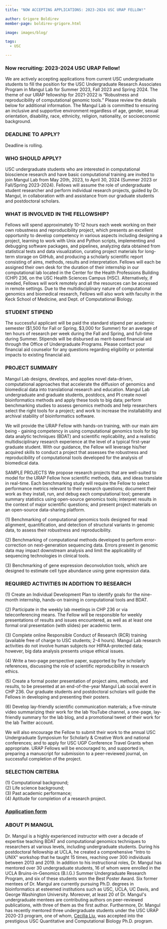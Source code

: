 ```yaml
---
title: "NOW ACCEPTING APPLICATIONS: 2023-2024 USC URAP FELLOW!"

author: Grigore Boldirev
member-page: boldirev-grigore.html

image: images/blog/

tags:
  - USC

---
```

### Now recruiting: 2023-2024 USC URAP Fellow!

We are actively accepting applications from current USC undergraduate students to fill the position for the USC Undergraduate Research Associates Program in Mangul Lab for Summer 2023, Fall 2023 and Spring 2024. The theme of our URAP fellowship for 2021-2022 is “Robustness and reproducibility of computational genomic tools.” Please review the details below for additional information. The Mangul Lab is committed to ensuring an inclusive and supportive environment regardless of age, gender, sexual orientation, disability, race, ethnicity, religion, nationality, or socioeconomic background.



### DEADLINE TO APPLY?

Deadline is rolling.

### WHO SHOULD APPLY?

USC undergraduate students who are interested in computational bioscience research and have basic computational training are invited to join Mangul Lab from May 20th, 2023, to April 30, 2024 (Summer 2023 or Fall/Spring 2023-2024). Fellows will assume the role of undergraduate student researcher and perform individual research projects, guided by Dr. Mangul, in collaboration with and assistance from our graduate students and postdoctoral scholars.

### WHAT IS INVOLVED IN THE FELLOWSHIP?

Fellows will spend approximately 10-12 hours each week working on their own robustness and reproducibility project, which presents an excellent opportunity to develop competency in various aspects including designing a project, learning to work with Unix and Python scripts, implementing and debugging software packages, and pipelines, analyzing data obtained from statistical tests and data visualization, curating project materials for long-term storage on GitHub, and producing a scholarly scientific report consisting of aims, methods, results and interpretation. Fellows will each be assigned their own desk for the duration of their internship in our computational lab located in the Center for the Health Professions Building (CHP) 236, on the USC Health Sciences Campus (HSC). Alternatively, if needed, Fellows will work remotely and all the resources can be accessed in remote settings. Due to the multidisciplinary nature of computational genomics and biomedical research, Fellows will also work with faculty in the Keck School of Medicine, and Dept. of Computational Biology.

### STUDENT STIPEND

The successful applicant will be paid the standard stipend per academic semester ($1,500 for Fall or Spring, $3,000 for Summer) for an average of ten hours of research per week during the Fall and Spring, and full-time during Summer. Stipends will be disbursed as merit-based financial aid through the Office of Undergraduate Programs. Please contact your financial aid counselor for any questions regarding eligibility or potential impacts to existing financial aid.

### PROJECT SUMMARY

Mangul Lab designs, develops, and applies novel data-driven, computational approaches that accelerate the diffusion of genomics and biomedical data into translational research and education. Mangul Lab undergraduate and graduate students, postdocs, and PI create novel bioinformatics methods and apply these tools to big data; perform benchmarking studies to assess genomics methods and help researchers select the right tools for a project; and work to increase the installability and archival stability of bioinformatics software.

We will provide the URAP Fellow with hands-on training, with our main aim being - gaining competency in using computational genomics tools for big data analytic techniques (BDAT) and scientific replicability, and a realistic multidisciplinary research experience at the level of a typical first-year graduate student. With our guidance, the Fellow will leverage his/her acquired skills to conduct a project that assesses the robustness and reproducibility of computational tools developed for the analysis of biomedical data.

SAMPLE PROJECTS
We propose research projects that are well-suited to model for the URAP Fellow how scientific methods, data, and ideas translate in real-time. Each benchmarking study will require the Fellow to select performance metrics relevant to their research questions; document their work as they install, run, and debug each computational tool; generate summary statistics using open-source genomics tools; interpret results in the context of major scientific questions; and present project materials on an open-source data-sharing platform.

(1) Benchmarking of computational genomics tools designed for read alignment, quantification, and detection of structural variants in genomic data, to assess their robustness and reproducibility.

(2) Benchmarking of computational methods developed to perform error-correction on next-generation sequencing data. Errors present in genomic data may impact downstream analysis and limit the applicability of sequencing technologies in clinical tools.

(3) Benchmarking of gene expression deconvolution tools, which are designed to estimate cell type abundance using gene expression data.

### REQUIRED ACTIVITIES IN ADDITION TO RESEARCH

(1) Create an Individual Development Plan to identify goals for the nine-month internship, hands-on training in computational tools and BDAT.

(2) Participate in the weekly lab meetings in CHP 236 or via teleconferencing means. The Fellow will be responsible for weekly presentations of results and issues encountered, as well as at least one formal oral presentation (with slides) per academic term.

(3) Complete online Responsible Conduct of Research (RCR) training (available free of charge to USC students; 2-4 hours). Mangul Lab research activities do not involve human subjects nor HIPAA-protected data; however, big data analysis presents unique ethical issues.

(4) Write a two-page perspective paper, supported by five scholarly references, discussing the role of scientific reproducibility in research ethics.

(5) Create a formal poster presentation of project aims, methods, and results, to be presented at an end-of-the-year Mangul Lab social event in CHP 236. Our graduate students and postdoctoral scholars will guide the Fellows in developing and presenting their posters.

(6) Develop lay-friendly scientific communication materials; a five-minute video summarizing their work for the lab YouTube channel, a one-page, lay-friendly summary for the lab blog, and a promotional tweet of their work for the lab Twitter account.

We will also encourage the Fellow to submit their work to the annual USC Undergraduate Symposium for Scholarly & Creative Work and national conferences; and to apply for USC UGP Conference Travel Grants when appropriate. URAP Fellows will be encouraged to, and supported in, preparing a manuscript for submission to a peer-reviewed journal, on successful completion of the project.

### SELECTION CRITERIA

(1) Computational background;\
(2) Life science background;\
(3) Past academic performance;\
(4) Aptitude for completion of a research project.

### [Application form](https://docs.google.com/forms/d/e/1FAIpQLScBDxK_UXgJEPxj8wWOev82UoblPghHpGfVxjRcKBTOwuLNbg/viewform)

### ABOUT PI MANGUL
Dr. Mangul is a highly experienced instructor with over a decade of expertise teaching BDAT and computational genomics techniques to researchers at various levels, including undergraduate students. During his postdoctoral fellowship at UCLA, he created a comprehensive "Intro to UNIX" workshop that he taught 15 times, reaching over 300 individuals between 2013 and 2019. In addition to his instructional roles, Dr. Mangul has mentored over 30 undergraduate students, 16 of whom were enrolled in the UCLA Bruins-in-Genomics (B.I.G.) Summer Undergraduate Research Program, and six of these students won the Best Poster Award. Six former mentees of Dr. Mangul are currently pursuing Ph.D. degrees in bioinformatics at esteemed institutions such as USC, UCLA, UC Davis, and George Washington University. Moreover, at least 20 of Dr. Mangul's undergraduate mentees are contributing authors on peer-reviewed publications, with three of them as the first author. Furthermore, Dr. Mangul has recently mentored three undergraduate students under the USC URAP 2020-23 program, one of whom, [Cecilia Liu](https://mangul-lab-usc.github.io/2023/03/13/GrigoreBoldirev.html), was accepted into the prestigious USC Quantitative and Computational Biology Ph.D. program. 
